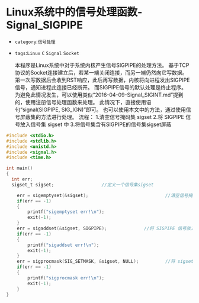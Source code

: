 # Linux系统中的信号处理函数-Signal_SIGPIPE
* `category`:`信号处理`
* `tags`:`Linux` `C` `Signal` `Socket`

    本程序是Linux系统中对于系统内核产生信号SIGPIPE的处理方法。
    基于TCP协议的Socket连接建立后，若某一端关闭连接，而另一端仍然向它写数据。
    第一次写数据后会收到RST响应，此后再写数据，内核将向进程发出SIGPIPE信号，通知进程此连接已经断开。
    而SIGPIPE信号的默认处理是终止程序。
    为避免此情况发生，可以使用类似“2016-04-09-Signal_SIGINT.md”提到的，使用注册信号处理函数来处理。
    此情况下，直接使用语句“signal(SIGPIPE, SIG_IGN)”即可。
    也可以使用本文中的方法，通过使用信号屏蔽集的方法进行处理。
    流程：
    1.清空信号掩码集 sigset
    2.将 SIGPIPE 信号放入信号集 sigset 中
    3.将信号集含有SIGPIPE的信号集sigset屏蔽
    
```C
#include <stdio.h>
#include <stdlib.h>
#include <unistd.h>
#include <signal.h>
#include <time.h>

int main()
{
  int err;
  sigset_t sigset;					//定义一个信号集sigset

	err = sigemptyset(&sigset);                           	//清空信号掩码集 sigset
	if(err == -1)
	{
		printf("sigemptyset err!\n");
		exit(-1);
	}
	err = sigaddset(&sigset, SIGPIPE);		     	//将 SIGPIPE 信号放入信号集 sigset 中
	if(err == -1)
	{
		printf("sigaddset err!\n");
		exit(-1);
	}
	err = sigprocmask(SIG_SETMASK, &sigset, NULL);       	//将 sigset 和NULL 合并，并设置为屏蔽字
	if(err == -1)
	{
		printf("sigprocmask err!\n");
		exit(-1);
	}
}
```
